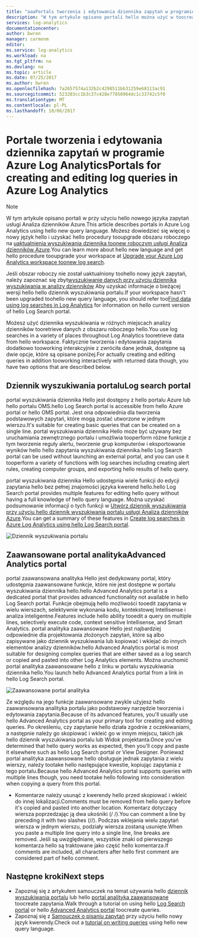 ```yaml
---
title: "aaaPortals tworzenia i edytowania dziennika zapytań w programie Azure Log Analytics | Dokumentacja firmy Microsoft"
description: "W tym artykule opisano portali hello można użyć w toocreate Analiza dzienników Azure i edytować dziennik wyszukiwania."
services: log-analytics
documentationcenter: 
author: bwren
manager: carmonm
editor: 
ms.service: log-analytics
ms.workload: na
ms.tgt_pltfrm: na
ms.devlang: na
ms.topic: article
ms.date: 07/25/2017
ms.author: bwren
ms.openlocfilehash: 7a2657574a132b2c4298511bb31259e68113ac91
ms.sourcegitcommit: 523283cc1b3c37c428e77850964dc1c33742c5f0
ms.translationtype: MT
ms.contentlocale: pl-PL
ms.lasthandoff: 10/06/2017
---
```

# <a name="portals-for-creating-and-editing-log-queries-in-azure-log-analytics"></a><span data-ttu-id="37df3-103">Portale tworzenia i edytowania dziennika zapytań w programie Azure Log Analytics</span><span class="sxs-lookup"><span data-stu-id="37df3-103">Portals for creating and editing log queries in Azure Log Analytics</span></span>

> [!NOTE]
> <span data-ttu-id="37df3-104">W tym artykule opisano portali w przy użyciu hello nowego języka zapytań usługi Analiza dzienników Azure.</span><span class="sxs-lookup"><span data-stu-id="37df3-104">This article describes portals in Azure Log Analytics using hello new query language.</span></span>  <span data-ttu-id="37df3-105">Możesz dowiedzieć się więcej o nowy język hello i uzyskać hello procedury tooupgrade obszaru roboczego na [uaktualnienia wyszukiwania dziennika toonew roboczym usługi Analiza dzienników Azure](log-analytics-log-search-upgrade.md).</span><span class="sxs-lookup"><span data-stu-id="37df3-105">You can learn more about hello new language and get hello procedure tooupgrade your workspace at [Upgrade your Azure Log Analytics workspace toonew log search](log-analytics-log-search-upgrade.md).</span></span>  
>
> <span data-ttu-id="37df3-106">Jeśli obszar roboczy nie został uaktualniony toohello nowy język zapytań, należy zapoznać się zbyt[wyszukiwanie danych przy użyciu dziennika wyszukiwania w analizy dzienników](log-analytics-log-searches.md) Aby uzyskać informacje o bieżącej wersji hello hello dziennik wyszukiwania portalu.</span><span class="sxs-lookup"><span data-stu-id="37df3-106">If your workspace hasn't been upgraded toohello new query language, you should refer too[Find data using log searches in Log Analytics](log-analytics-log-searches.md) for information on hello current version of hello Log Search portal.</span></span>

<span data-ttu-id="37df3-107">Możesz użyć dziennika wyszukiwania w różnych miejscach analizy dzienników tooretrieve danych z obszaru roboczego hello.</span><span class="sxs-lookup"><span data-stu-id="37df3-107">You use log searches in a variety of places throughout Log Analytics tooretrieve data from hello workspace.</span></span>  <span data-ttu-id="37df3-108">Faktycznie tworzenia i edytowania zapytania dodatkowo tooworking interakcyjnie z zwróciła dane jednak, dostępne są dwie opcje, które są opisane poniżej.</span><span class="sxs-lookup"><span data-stu-id="37df3-108">For actually creating and editing queries in addition tooworking interactively with returned data though, you have two options that are described below.</span></span>  

## <a name="log-search-portal"></a><span data-ttu-id="37df3-109">Dziennik wyszukiwania portalu</span><span class="sxs-lookup"><span data-stu-id="37df3-109">Log search portal</span></span>
<span data-ttu-id="37df3-110">portal wyszukiwania dziennika Hello jest dostępny z hello portalu Azure lub hello portalu OMS.</span><span class="sxs-lookup"><span data-stu-id="37df3-110">hello Log Search portal is accessible from hello Azure portal or hello OMS portal.</span></span>  <span data-ttu-id="37df3-111">Jest ona odpowiednia dla tworzenia podstawowych zapytań, które mogą zostać utworzone w jednym wierszu.</span><span class="sxs-lookup"><span data-stu-id="37df3-111">It's suitable for creating basic queries that can be created on a single line.</span></span>  <span data-ttu-id="37df3-112">portal wyszukiwania dziennika Hello może być używany bez uruchamiania zewnętrznego portalu i umożliwia tooperform różne funkcje z tym tworzenie reguły alertu, tworzenie grup komputerów i eksportowanie wyników hello hello zapytania wyszukiwania dziennika.</span><span class="sxs-lookup"><span data-stu-id="37df3-112">hello Log Search portal can be used without launching an external portal, and you can use it tooperform a variety of functions with log searches including creating alert rules, creating computer groups, and exporting hello results of hello query.</span></span>  

<span data-ttu-id="37df3-113">portal wyszukiwania dziennika Hello udostępnia wiele funkcji do edycji zapytania hello bez pełnej znajomości języka kwerend hello.</span><span class="sxs-lookup"><span data-stu-id="37df3-113">hello Log Search portal provides multiple features for editing hello query without having a full knowledge of hello query language.</span></span>  <span data-ttu-id="37df3-114">Można uzyskać podsumowanie informacji o tych funkcji w [Utwórz dziennik wyszukiwania przy użyciu hello dziennik wyszukiwania portalu usługi Analiza dzienników Azure](log-analytics-log-search-log-search-portal.md).</span><span class="sxs-lookup"><span data-stu-id="37df3-114">You can get a summary of these features in [Create log searches in Azure Log Analytics using hello Log Search portal](log-analytics-log-search-log-search-portal.md).</span></span>


![Dziennik wyszukiwania portalu](media/log-analytics-log-search-portals/log-search-portal.png)

## <a name="advanced-analytics-portal"></a><span data-ttu-id="37df3-116">Zaawansowane portal analityka</span><span class="sxs-lookup"><span data-stu-id="37df3-116">Advanced Analytics portal</span></span>
<span data-ttu-id="37df3-117">portal zaawansowana analityka Hello jest dedykowany portal, który udostępnia zaawansowane funkcje, które nie jest dostępne w portalu wyszukiwania dziennika hello.</span><span class="sxs-lookup"><span data-stu-id="37df3-117">hello Advanced Analytics portal is a dedicated portal that provides advanced functionality not available in hello Log Search portal.</span></span>  <span data-ttu-id="37df3-118">Funkcje obejmują hello możliwości tooedit zapytania w wielu wierszach, selektywnie wykonania kodu, kontekstowej Intellisense i analiza inteligentne.</span><span class="sxs-lookup"><span data-stu-id="37df3-118">Features include hello ability tooedit a query on multiple lines, selectively execute code, context sensitive Intellisense, and Smart Analytics.</span></span>  <span data-ttu-id="37df3-119">portal analityka zaawansowane Hello jest najbardziej odpowiednie dla projektowania złożonych zapytań, które są albo zapisywane jako dziennik wyszukiwania lub kopiować i wklejać do innych elementów analizy dzienników.</span><span class="sxs-lookup"><span data-stu-id="37df3-119">hello Advanced Analytics portal is most suitable for designing complex queries that are either saved as a log search or copied and pasted into other Log Analytics elements.</span></span>  <span data-ttu-id="37df3-120">Można uruchomić portal analityka zaawansowane hello z linku w portalu wyszukiwania dziennika hello.</span><span class="sxs-lookup"><span data-stu-id="37df3-120">You launch hello Advanced Analytics portal from a link in hello Log Search portal.</span></span>

![Zaawansowane portal analityka](media/log-analytics-log-search-portals/advanced-analytics-portal.png)


<span data-ttu-id="37df3-122">Ze względu na jego funkcje zaawansowane zwykle użyjesz hello zaawansowana analityka portalu jako podstawowy narzędzie tworzenia i edytowania zapytania.</span><span class="sxs-lookup"><span data-stu-id="37df3-122">Because of its advanced features, you'll usually use hello Advanced Analytics portal as your primary tool for creating and editing queries.</span></span>  <span data-ttu-id="37df3-123">Po określeniu, czy zapytanie hello działa zgodnie z oczekiwaniami, a następnie należy go skopiować i wkleić go w innym miejscu, takich jak hello dziennik wyszukiwania portalu lub Widok projektanta.</span><span class="sxs-lookup"><span data-stu-id="37df3-123">Once you've determined that hello query works as expected, then you'll copy and paste it elsewhere such as hello Log Search portal or View Designer.</span></span>  <span data-ttu-id="37df3-124">Ponieważ portal analityka zaawansowane hello obsługuje jednak zapytania z wielu wierszy, należy tootake hello następujące kwestie, kopiując zapytania z tego portalu.</span><span class="sxs-lookup"><span data-stu-id="37df3-124">Because hello Advanced Analytics portal supports queries with multiple lines though, you need tootake hello following into consideration when copying a query from this portal.</span></span>

- <span data-ttu-id="37df3-125">Komentarze należy usunąć z kwerendy hello przed skopiować i wkleić do innej lokalizacji.</span><span class="sxs-lookup"><span data-stu-id="37df3-125">Comments must be removed from hello query before it's copied and pasted into another location.</span></span>  <span data-ttu-id="37df3-126">Komentarz dotyczący wiersza poprzedzając ją dwa ukośniki (/ /).</span><span class="sxs-lookup"><span data-stu-id="37df3-126">You can comment a line by preceding it with two slashes (//).</span></span>  <span data-ttu-id="37df3-127">Podczas wklejania wielu zapytań wiersza w jednym wierszu, podziały wiersza zostaną usunięte.</span><span class="sxs-lookup"><span data-stu-id="37df3-127">When you paste a multiple line query into a single line, line breaks are removed.</span></span>  <span data-ttu-id="37df3-128">Jeśli są uwzględniane, wszystkie znaki od pierwszego komentarza hello są traktowane jako część hello komentarza.</span><span class="sxs-lookup"><span data-stu-id="37df3-128">If comments are included, all characters after hello first comment are considered part of hello comment.</span></span>


## <a name="next-steps"></a><span data-ttu-id="37df3-129">Następne kroki</span><span class="sxs-lookup"><span data-stu-id="37df3-129">Next steps</span></span>

- <span data-ttu-id="37df3-130">Zapoznaj się z artykułem samouczek na temat używania hello [dziennik wyszukiwania portalu](log-analytics-log-search-log-search-portal.md) lub hello [portal analityka zaawansowane](https://go.microsoft.com/fwlink/?linkid=856587) toocreate zapytania.</span><span class="sxs-lookup"><span data-stu-id="37df3-130">Walk through a tutorial on using hello [Log Search portal](log-analytics-log-search-log-search-portal.md) or hello [Advanced Analytics portal](https://go.microsoft.com/fwlink/?linkid=856587) toocreate queries.</span></span>
- <span data-ttu-id="37df3-131">Zapoznaj się z [Samouczek o pisaniu zapytań](https://go.microsoft.com/fwlink/?linkid=856078) przy użyciu hello nowy język kwerendy.</span><span class="sxs-lookup"><span data-stu-id="37df3-131">Check out a [tutorial on writing queries](https://go.microsoft.com/fwlink/?linkid=856078) using hello new query language.</span></span>
